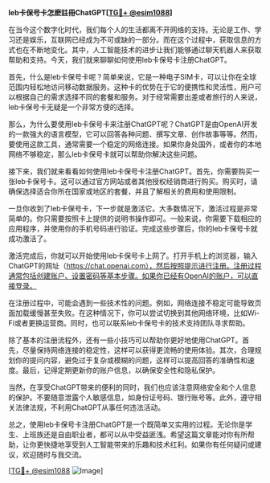 **leb卡保号卡怎麽註冊ChatGPT[[TG💪+ @esim1088](https://t.me/s/esim1088)]**

在当今这个数字化时代，我们每个人的生活都离不开网络的支持。无论是工作、学习还是娱乐，互联网已经成为不可或缺的一部分。而在这个过程中，获取信息的方式也在不断地变化。其中，人工智能技术的进步让我们能够通过聊天机器人来获取帮助和支持。今天，我们就来聊聊如何使用leb卡保号卡注册ChatGPT。

首先，什么是leb卡保号卡呢？简单来说，它是一种电子SIM卡，可以让你在全球范围内轻松地访问移动数据服务。这种卡的优势在于它的便携性和灵活性，用户可以根据自己的需求选择不同的套餐和服务。对于经常需要出差或者旅行的人来说，leb卡保号卡无疑是一个非常方便的选择。

那么，为什么要使用leb卡保号卡来注册ChatGPT呢？ChatGPT是由OpenAI开发的一款强大的语言模型，它可以回答各种问题、撰写文章、创作故事等等。然而，要使用这款工具，通常需要一个稳定的网络连接。如果你身处国外，或者你的本地网络不够稳定，那么leb卡保号卡就可以帮助你解决这些问题。

接下来，我们就来看看如何使用leb卡保号卡注册ChatGPT。首先，你需要购买一张leb卡保号卡。这可以通过官方网站或者其他授权经销商进行购买。购买时，请确保选择适合你所在国家或地区的套餐，并且了解相关的费用和使用限制。

一旦你收到了leb卡保号卡，下一步就是激活它。大多数情况下，激活过程是非常简单的。你只需要按照卡上提供的说明书操作即可。一般来说，你需要下载相应的应用程序，并使用你的手机号码进行验证。完成这些步骤后，你的leb卡保号卡就成功激活了。

激活完成后，你就可以开始使用leb卡保号卡上网了。打开手机上的浏览器，输入ChatGPT的网址（https://chat.openai.com），然后按照提示进行注册。注册过程通常包括创建账户、设置密码等基本步骤。如果你已经有OpenAI的账户，可以直接登录。

在注册过程中，可能会遇到一些技术性的问题。例如，网络连接不稳定可能导致页面加载缓慢甚至失败。在这种情况下，你可以尝试切换到其他网络环境，比如Wi-Fi或者更换运营商。同时，也可以联系leb卡保号卡的技术支持团队寻求帮助。

除了基本的注册流程外，还有一些小技巧可以帮助你更好地使用ChatGPT。首先，尽量保持网络连接的稳定性，这样可以获得更流畅的使用体验。其次，合理规划你的提问内容，避免过于复杂或模糊的问题，这样可以提高回答的准确性和速度。最后，记得定期更新你的账户信息，以确保安全性和隐私保护。

当然，在享受ChatGPT带来的便利的同时，我们也应该注意网络安全和个人信息的保护。不要随意泄露个人敏感信息，如身份证号码、银行账号等。此外，遵守相关法律法规，不利用ChatGPT从事任何违法活动。

总之，使用leb卡保号卡注册ChatGPT是一个既简单又实用的过程。无论你是学生、上班族还是自由职业者，都可以从中受益匪浅。希望这篇文章能对你有所帮助，让你更快捷地享受到人工智能带来的乐趣和技术红利。如果你有任何疑问或建议，欢迎随时与我交流。

[[TG💪+ @esim1088](https://t.me/s/esim1088) ![Image](https://i.postimg.cc/4NQfJmqS/Snipaste-2025-05-13-00-14-12.png)]